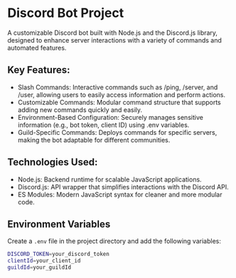 # Discord Bot Project

A customizable Discord bot built with Node.js and the Discord.js library, designed to enhance server interactions with a variety of commands and automated features.

## Key Features:

- Slash Commands: Interactive commands such as /ping, /server, and /user, allowing users to easily access information and perform actions.
- Customizable Commands: Modular command structure that supports adding new commands quickly and easily.
- Environment-Based Configuration: Securely manages sensitive information (e.g., bot token, client ID) using .env variables.
- Guild-Specific Commands: Deploys commands for specific servers, making the bot adaptable for different communities.

## Technologies Used:

- Node.js: Backend runtime for scalable JavaScript applications.
- Discord.js: API wrapper that simplifies interactions with the Discord API.
- ES Modules: Modern JavaScript syntax for cleaner and more modular code.

## Environment Variables

Create a `.env` file in the project directory and add the following variables:

```bash
DISCORD_TOKEN=your_discord_token
clientId=your_client_id
guildId=your_guildId
```
